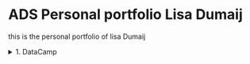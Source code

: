 # ADS Personal portfolio Lisa Dumaij

this is the personal portfolio of lisa Dumaij

<details>
  <summary>1. DataCamp</summary>
  For this minor I used DataCamp. This wasn't my first time using DataCamp, I used this program last year for my engineering business studies degree. As a result, there was also an overlap in the courses I had to do for this minor. Because I had already completed some courses, I didn't get extra points if I did them again and it wasn't in the leaderboard either.
  <details>
  <summary>1.1 Introduction to Python</summary>